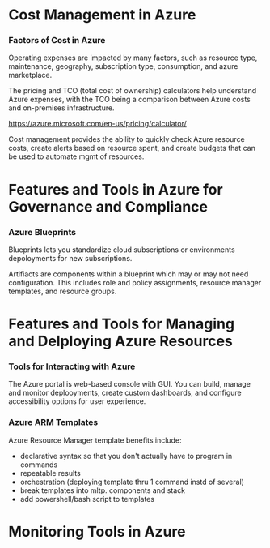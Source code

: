 # Cost Management in Azure
### Factors of Cost in Azure
Operating expenses are impacted by many factors, such as resource type, maintenance, geography, subscription type, consumption, and azure marketplace.

The pricing and TCO (total cost of ownership) calculators help understand Azure expenses, with the TCO being a comparison between Azure costs and on-premises infrastructure.

https://azure.microsoft.com/en-us/pricing/calculator/

Cost management provides the ability to quickly check Azure resource costs, create alerts based on resource spent, and create budgets that can be used to automate mgmt of resources.

# Features and Tools in Azure for Governance and Compliance
### Azure Blueprints
Blueprints lets you standardize cloud subscriptions or environments depoloyments for new subscriptions. 

Artifiacts are components within a blueprint which may or may not need configuration. This includes role and policy assignments, resource manager templates, and resource groups.

# Features and Tools for Managing and Delploying Azure Resources
### Tools for Interacting with Azure
The Azure portal is web-based console with GUI. You can build, manage and monitor deplooyments, create custom dashboards, and configure accessibility options for user experience.

### Azure ARM Templates
Azure Resource Manager template benefits include:
- declarative syntax so that you don't actually have to program in commands
- repeatable results
- orchestration (deploying template thru 1 command instd of several)
- break templates into mltp. components and stack
- add powershell/bash script to templates

# Monitoring Tools in Azure

